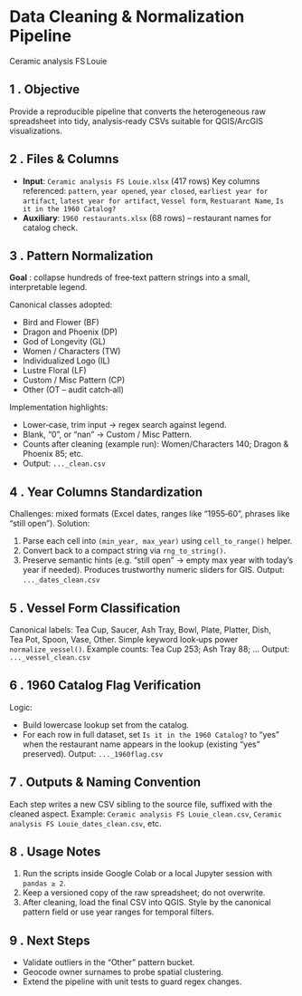 # Data Cleaning & Normalization Pipeline

Ceramic analysis FS Louie

## 1 . Objective

Provide a reproducible pipeline that converts the heterogeneous raw spreadsheet into tidy, analysis‑ready CSVs suitable for QGIS/ArcGIS visualizations.

## 2 . Files & Columns

* **Input**: `Ceramic analysis FS Louie.xlsx` (417 rows)
  Key columns referenced: `pattern`, `year opened`, `year closed`, `earliest year for artifact`, `latest year for artifact`, `Vessel form`, `Restuarant Name`, `Is it in the 1960 Catalog?`
* **Auxiliary**: `1960 restaurants.xlsx` (68 rows) – restaurant names for catalog check.

## 3 . Pattern Normalization

**Goal** : collapse hundreds of free‑text pattern strings into a small, interpretable legend.

Canonical classes adopted:

* Bird and Flower (BF)
* Dragon and Phoenix (DP)
* God of Longevity (GL)
* Women / Characters (TW)
* Individualized Logo (IL)
* Lustre Floral (LF)
* Custom / Misc Pattern (CP)
* Other (OT – audit catch‑all)

Implementation highlights:

* Lower‑case, trim input → regex search against legend.
* Blank, “0”, or “nan” → Custom / Misc Pattern.
* Counts after cleaning (example run): Women/Characters 140; Dragon & Phoenix 85; etc.
* Output: `..._clean.csv`

## 4 . Year Columns Standardization

Challenges: mixed formats (Excel dates, ranges like “1955‑60”, phrases like “still open”).
Solution:

1. Parse each cell into `(min_year, max_year)` using `cell_to_range()` helper.
2. Convert back to a compact string via `rng_to_string()`.
3. Preserve semantic hints (e.g. “still open” →  empty max year with today’s year if needed).
   Produces trustworthy numeric sliders for GIS.
   Output: `..._dates_clean.csv`

## 5 . Vessel Form Classification

Canonical labels: Tea Cup, Saucer, Ash Tray, Bowl, Plate, Platter, Dish, Tea Pot, Spoon, Vase, Other.
Simple keyword look‑ups power `normalize_vessel()`.
Example counts: Tea Cup 253; Ash Tray 88; …
Output: `..._vessel_clean.csv`

## 6 . 1960 Catalog Flag Verification

Logic:

* Build lowercase lookup set from the catalog.
* For each row in full dataset, set `Is it in the 1960 Catalog?` to “yes” when the restaurant name appears in the lookup (existing “yes” preserved).
  Output: `..._1960flag.csv`

## 7 . Outputs & Naming Convention

Each step writes a new CSV sibling to the source file, suffixed with the cleaned aspect.
Example: `Ceramic analysis FS Louie_clean.csv`, `Ceramic analysis FS Louie_dates_clean.csv`, etc.

## 8 . Usage Notes

1. Run the scripts inside Google Colab or a local Jupyter session with `pandas ≥ 2`.
2. Keep a versioned copy of the raw spreadsheet; do not overwrite.
3. After cleaning, load the final CSV into QGIS. Style by the canonical pattern field or use year ranges for temporal filters.

## 9 . Next Steps

* Validate outliers in the “Other” pattern bucket.
* Geocode owner surnames to probe spatial clustering.
* Extend the pipeline with unit tests to guard regex changes.

